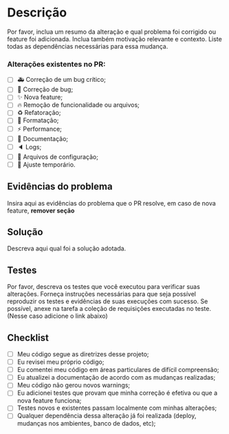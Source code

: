 # Descrição

Por favor, inclua um resumo da alteração e qual problema foi corrigido ou feature foi adicionada. Inclua também motivação relevante e contexto. Liste todas as dependências necessárias para essa mudança.

### Alterações existentes no PR:

- [ ] :ambulance: Correção de um bug crítico;
- [ ] :bug: Correção de bug;
- [ ] :sparkles: Nova feature; 
- [ ] :fire: Remoção de funcionalidade ou arquivos;
- [ ] :recycle: Refatoração;
- [ ] :art: Formatação;
- [ ] :zap: Performance;
- [ ] :memo: Documentação;
- [ ] :speaker: Logs;
- [ ] :wrench: Arquivos de configuração;
- [ ] :poop: Ajuste temporário.

## Evidências do problema

Insira aqui as evidências do problema que o PR resolve, em caso de nova feature, **remover seção**

## Solução

Descreva aqui qual foi a solução adotada.

## Testes

Por favor, descreva os testes que você executou para verificar suas alterações. Forneça instruções necessárias para que seja possível reproduzir os testes e evidências de suas execuções com sucesso.
Se possível, anexe na tarefa a coleção de requisições executadas no teste. (Nesse caso adicione o link abaixo)

## Checklist

- [ ] Meu código segue as diretrizes desse projeto;
- [ ] Eu revisei meu próprio código;
- [ ] Eu comentei meu código em áreas particulares de difícil compreensão;
- [ ] Eu atualizei a documentação de acordo com as mudanças realizadas;
- [ ] Meu código não gerou novos warnings;
- [ ] Eu adicionei testes que provam que minha correção é efetiva ou que a nova feature funciona;
- [ ] Testes novos e existentes passam localmente com minhas alterações; 
- [ ] Qualquer dependência dessa alteração já foi realizada (deploy, mudanças nos ambientes, banco de dados, etc);